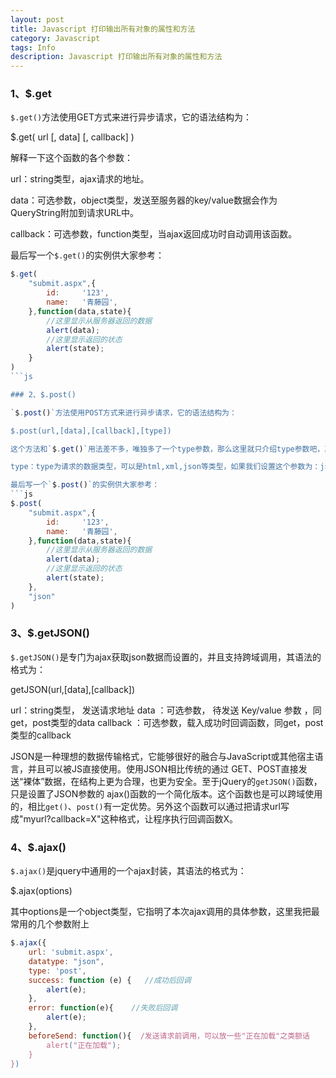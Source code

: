 ```yaml
---
layout: post
title: Javascript 打印输出所有对象的属性和方法
category: Javascript
tags: Info
description: Javascript 打印输出所有对象的属性和方法
---
```


### 1、$.get

`$.get()`方法使用GET方式来进行异步请求，它的语法结构为：

$.get( url [, data] [, callback] )

解释一下这个函数的各个参数：

url：string类型，ajax请求的地址。

data：可选参数，object类型，发送至服务器的key/value数据会作为QueryString附加到请求URL中。

callback：可选参数，function类型，当ajax返回成功时自动调用该函数。

最后写一个`$.get()`的实例供大家参考：
```js
$.get(
    "submit.aspx",{
        id:     '123',
        name:   '青藤园',
    },function(data,state){
        //这里显示从服务器返回的数据
        alert(data);
        //这里显示返回的状态
        alert(state);
    }
)
```js

### 2、$.post()

`$.post()`方法使用POST方式来进行异步请求，它的语法结构为：

$.post(url,[data],[callback],[type])

这个方法和`$.get()`用法差不多，唯独多了一个type参数，那么这里就只介绍type参数吧，其他的参考上面`$.get()`的。

type：type为请求的数据类型，可以是html,xml,json等类型，如果我们设置这个参数为：json，那么返回的格式则是json格式的，如果没有设置，就和`$.get()`返回的格式一样，都是字符串的。

最后写一个`$.post()`的实例供大家参考：
```js
$.post(
    "submit.aspx",{
        id:     '123',
        name:   '青藤园',
    },function(data,state){
        //这里显示从服务器返回的数据
        alert(data);
        //这里显示返回的状态
        alert(state);
    },
    "json"
)
```

### 3、$.getJSON()

`$.getJSON()`是专门为ajax获取json数据而设置的，并且支持跨域调用，其语法的格式为：

getJSON(url,[data],[callback])

url：string类型， 发送请求地址  data ：可选参数， 待发送 Key/value 参数 ，同get，post类型的data callback ：可选参数，载入成功时回调函数，同get，post类型的callback

JSON是一种理想的数据传输格式，它能够很好的融合与JavaScript或其他宿主语言，并且可以被JS直接使用。使用JSON相比传统的通过 GET、POST直接发送“裸体”数据，在结构上更为合理，也更为安全。至于jQuery的`getJSON()`函数，只是设置了JSON参数的 ajax()函数的一个简化版本。这个函数也是可以跨域使用的，相比`get()`、`post()`有一定优势。另外这个函数可以通过把请求url写 成"myurl?callback=X"这种格式，让程序执行回调函数X。

### 4、$.ajax()

`$.ajax()`是jquery中通用的一个ajax封装，其语法的格式为：

$.ajax(options)

其中options是一个object类型，它指明了本次ajax调用的具体参数，这里我把最常用的几个参数附上
```js
$.ajax({
	url: 'submit.aspx',
	datatype: "json",
	type: 'post',
	success: function (e) {   //成功后回调
		alert(e);
	},
	error: function(e){    //失败后回调
		alert(e);
	},
	beforeSend: function(){  /发送请求前调用，可以放一些"正在加载"之类额话
		alert("正在加载");
	}
})
```